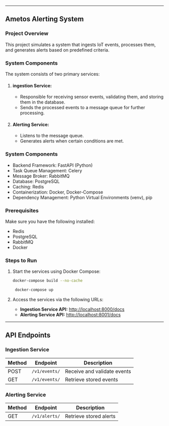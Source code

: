 
---

## Ametos Alerting System

### Project Overview
This project simulates a system that ingests IoT events, processes them, and generates 
alerts based on predefined criteria.

### System Components
The system consists of two primary services:
1. #### ingestion Service:
   - Responsible for receiving sensor events, validating them, and storing them in the database.
   - Sends the processed events to a message queue for further processing.
2. #### Alerting Service:
   - Listens to the message queue.
   - Generates alerts when certain conditions are met.

### System Components
- Backend Framework: FastAPI (Python)
- Task Queue Management: Celery
- Message Broker: RabbitMQ
- Database: PostgreSQL
- Caching: Redis
- Containerization: Docker, Docker-Compose
- Dependency Management: Python Virtual Environments (venv), pip

### Prerequisites
Make sure you have the following installed:
- Redis
- PostgreSQL
- RabbitMQ
- Docker

### Steps to Run


1. Start the services using Docker Compose:
    ```bash
    docker-compose build --no-cache
    ```
   ```bash
    docker-compose up
    ```

2. Access the services via the following URLs:
    - **Ingestion Service API:** [http://localhost:8000/docs](http://localhost:8000/docs)
    - **Alerting Service API:** [http://localhost:8001/docs](http://localhost:8001/docs)

---

## API Endpoints

### Ingestion Service
| Method | Endpoint       | Description                |
|--------|---------------|----------------------------|
| POST   | `/v1/events/`  | Receive and validate events |
| GET    | `/v1/events/`  | Retrieve stored events      |

### Alerting Service
| Method | Endpoint      | Description                |
|--------|---------------|----------------------------|
| GET    | `/v1/alerts/` | Retrieve stored alerts      |


